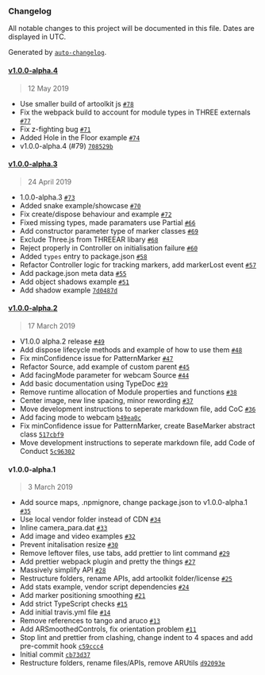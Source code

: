 ### Changelog

All notable changes to this project will be documented in this file. Dates are displayed in UTC.

Generated by [`auto-changelog`](https://github.com/CookPete/auto-changelog).

#### [v1.0.0-alpha.4](https://github.com/JamesMilnerUK/THREEAR/compare/v1.0.0-alpha.3...v1.0.0-alpha.4)

> 12 May 2019

- Use smaller build of artoolkit js [`#78`](https://github.com/JamesMilnerUK/THREEAR/pull/78)
- Fix the webpack build to account for module types in THREE externals [`#77`](https://github.com/JamesMilnerUK/THREEAR/pull/77)
- Fix z-fighting bug [`#71`](https://github.com/JamesMilnerUK/THREEAR/pull/71)
- Added Hole in the Floor example [`#74`](https://github.com/JamesMilnerUK/THREEAR/pull/74)
- v1.0.0-alpha.4 (#79) [`708529b`](https://github.com/JamesMilnerUK/THREEAR/commit/708529b95e5986be3015cbb22985b8d11dd4c48b)

#### [v1.0.0-alpha.3](https://github.com/JamesMilnerUK/THREEAR/compare/v1.0.0-alpha.2...v1.0.0-alpha.3)

> 24 April 2019

- 1.0.0-alpha.3 [`#73`](https://github.com/JamesMilnerUK/THREEAR/pull/73)
- Added snake example/showcase [`#70`](https://github.com/JamesMilnerUK/THREEAR/pull/70)
- Fix create/dispose behaviour and example [`#72`](https://github.com/JamesMilnerUK/THREEAR/pull/72)
- Fixed missing types, made paramaters use Partial [`#66`](https://github.com/JamesMilnerUK/THREEAR/pull/66)
- Add constructor parameter type of marker classes [`#69`](https://github.com/JamesMilnerUK/THREEAR/pull/69)
- Exclude Three.js from THREEAR libary [`#68`](https://github.com/JamesMilnerUK/THREEAR/pull/68)
- Reject properly in Controller on initialisation failure [`#60`](https://github.com/JamesMilnerUK/THREEAR/pull/60)
- Added `types` entry to package.json [`#58`](https://github.com/JamesMilnerUK/THREEAR/pull/58)
- Refactor Controller logic for tracking markers, add markerLost event [`#57`](https://github.com/JamesMilnerUK/THREEAR/pull/57)
- Add package.json meta data [`#55`](https://github.com/JamesMilnerUK/THREEAR/pull/55)
- Add object shadows example [`#51`](https://github.com/JamesMilnerUK/THREEAR/pull/51)
- Add shadow example [`7d0487d`](https://github.com/JamesMilnerUK/THREEAR/commit/7d0487d108d8d21f0e49694c5666b9b2b8fbfe9d)

#### [v1.0.0-alpha.2](https://github.com/JamesMilnerUK/THREEAR/compare/v1.0.0-alpha.1...v1.0.0-alpha.2)

> 17 March 2019

- V1.0.0 alpha.2 release [`#49`](https://github.com/JamesMilnerUK/THREEAR/pull/49)
- Add dispose lifecycle methods and example of how to use them [`#48`](https://github.com/JamesMilnerUK/THREEAR/pull/48)
- Fix minConfidence issue for PatternMarker [`#47`](https://github.com/JamesMilnerUK/THREEAR/pull/47)
- Refactor Source, add example of custom parent [`#45`](https://github.com/JamesMilnerUK/THREEAR/pull/45)
- Add facingMode parameter for webcam Source [`#44`](https://github.com/JamesMilnerUK/THREEAR/pull/44)
- Add basic documentation using TypeDoc [`#39`](https://github.com/JamesMilnerUK/THREEAR/pull/39)
- Remove runtime allocation of Module properties and functions [`#38`](https://github.com/JamesMilnerUK/THREEAR/pull/38)
- Center image, new line spacing, minor rewording [`#37`](https://github.com/JamesMilnerUK/THREEAR/pull/37)
- Move development instructions to seperate markdown file, add CoC [`#36`](https://github.com/JamesMilnerUK/THREEAR/pull/36)
- Add facing mode to webcam [`b49ea0c`](https://github.com/JamesMilnerUK/THREEAR/commit/b49ea0c1f296aa9e9fb924d98edeb201d75180ef)
- Fix minConfidence issue for PatternMarker, create BaseMarker abstract class [`517cbf9`](https://github.com/JamesMilnerUK/THREEAR/commit/517cbf95231bcd4473d0568eb29c03b9c5854b80)
- Move development instructions to seperate markdown file, add Code of Conduct [`5c96302`](https://github.com/JamesMilnerUK/THREEAR/commit/5c9630224bdc5cee3bdab576a6034e13a5ad80c4)

#### v1.0.0-alpha.1

> 3 March 2019

- Add source maps, .npmignore, change package.json to v1.0.0-alpha.1 [`#35`](https://github.com/JamesMilnerUK/THREEAR/pull/35)
- Use local vendor folder instead of CDN [`#34`](https://github.com/JamesMilnerUK/THREEAR/pull/34)
- Inline camera_para.dat [`#33`](https://github.com/JamesMilnerUK/THREEAR/pull/33)
- Add image and video examples [`#32`](https://github.com/JamesMilnerUK/THREEAR/pull/32)
-  Prevent initalisation resize  [`#30`](https://github.com/JamesMilnerUK/THREEAR/pull/30)
- Remove leftover files, use tabs, add prettier to lint command [`#29`](https://github.com/JamesMilnerUK/THREEAR/pull/29)
- Add prettier webpack plugin and pretty the things [`#27`](https://github.com/JamesMilnerUK/THREEAR/pull/27)
- Massively simplify API [`#28`](https://github.com/JamesMilnerUK/THREEAR/pull/28)
- Restructure folders, rename APIs, add artoolkit folder/license [`#25`](https://github.com/JamesMilnerUK/THREEAR/pull/25)
- Add stats example, vendor script dependencies [`#24`](https://github.com/JamesMilnerUK/THREEAR/pull/24)
- Add marker positioning smoothing [`#21`](https://github.com/JamesMilnerUK/THREEAR/pull/21)
- Add strict TypeScript checks [`#15`](https://github.com/JamesMilnerUK/THREEAR/pull/15)
- Add initial travis.yml file [`#14`](https://github.com/JamesMilnerUK/THREEAR/pull/14)
- Remove references to tango and aruco [`#13`](https://github.com/JamesMilnerUK/THREEAR/pull/13)
- Add ARSmoothedControls, fix orientation problem [`#11`](https://github.com/JamesMilnerUK/THREEAR/pull/11)
- Stop lint and prettier from clashing, change indent to 4 spaces and add pre-commit hook [`c59ccc4`](https://github.com/JamesMilnerUK/THREEAR/commit/c59ccc490caa81e0b2d219b5f68893858d9628d4)
- Initial commit [`cb73d37`](https://github.com/JamesMilnerUK/THREEAR/commit/cb73d376286e6a0e79b1ef776663ba43e463a938)
- Restructure folders, rename files/APIs, remove ARUtils [`d92093e`](https://github.com/JamesMilnerUK/THREEAR/commit/d92093e834c410935c41aa49b33f097d73fe5d8a)
